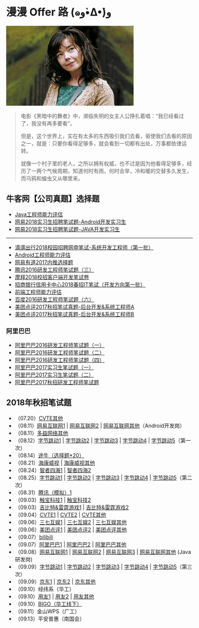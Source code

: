 # 漫漫 Offer 路 (๑و•̀Δ•́)و

![](emoji.jpg)

> 电影《黑暗中的舞者》中，濒临失明的女主人公挣扎着唱：“我已经看过了，我没有再多要看”。
> 
> 但是，这个世界上，实在有太多的东西吸引我们去看，驱使我们去看的原因之一，就是：只要你看得足够多，就会看到一切都有出处，万事都依律运转。
> 
> 就像一个村子里的老人，之所以拥有权威，也不过是因为他看得足够多，经历了一两个气候周期，知道何时有雨，何时会旱，冷和暖的交替多久发生，而乌鸦和蝗虫又从哪里来。

## 牛客网【公司真题】选择题

- [Java工程师能力评估](https://github.com/gdut-yy/GitReadingNotes/blob/master/offer/nowcoder/Java工程师能力评估/Java工程师能力评估.md)
- [网易2018实习生招聘笔试题-Android开发实习生](https://github.com/gdut-yy/GitReadingNotes/blob/master/offer/nowcoder/网易2018实习生招聘笔试题-Android开发实习生/网易2018实习生招聘笔试题-Android开发实习生.md)
- [网易2018实习生招聘笔试题-JAVA开发实习生](https://github.com/gdut-yy/GitReadingNotes/blob/master/offer/nowcoder/网易2018实习生招聘笔试题-JAVA开发实习生/网易2018实习生招聘笔试题-JAVA开发实习生.md)

----

- [滴滴出行2018校园招聘网申笔试-系统开发工程师（第一批）](https://github.com/gdut-yy/GitReadingNotes/blob/master/offer/nowcoder/滴滴出行2018校园招聘网申笔试-系统开发工程师（第一批）/滴滴出行2018校园招聘网申笔试-系统开发工程师（第一批）.md)
- [Android工程师能力评估](https://github.com/gdut-yy/GitReadingNotes/blob/master/offer/nowcoder/Android工程师能力评估/Android工程师能力评估.md)
- [网易有道2017内推选择题](https://github.com/gdut-yy/GitReadingNotes/blob/master/offer/nowcoder/网易有道2017内推选择题/网易有道2017内推选择题.md)
- [腾讯2016研发工程师笔试题（三）](https://github.com/gdut-yy/GitReadingNotes/blob/master/offer/nowcoder/腾讯2016研发工程师笔试题（三）/腾讯2016研发工程师笔试题（三）.md)
- [摩拜2018校招客户端开发笔试卷](https://github.com/gdut-yy/GitReadingNotes/blob/master/offer/nowcoder/摩拜2018校招客户端开发笔试卷/摩拜2018校招客户端开发笔试卷.md)
- [招商银行信用卡中心2018春招IT笔试（开发方向第一批）](https://github.com/gdut-yy/GitReadingNotes/blob/master/offer/nowcoder/招商银行信用卡中心2018春招IT笔试（开发方向第一批）/招商银行信用卡中心2018春招IT笔试（开发方向第一批）.md)
- [前端工程师能力评估](https://github.com/gdut-yy/GitReadingNotes/blob/master/offer/nowcoder/前端工程师能力评估/前端工程师能力评估.md)
- [百度2016研发工程师笔试题（六）](https://github.com/gdut-yy/GitReadingNotes/blob/master/offer/nowcoder/百度2016研发工程师笔试题（六）/百度2016研发工程师笔试题（六）.md)
- [美团点评2017秋招笔试真题-后台开发&系统工程师A](https://github.com/gdut-yy/GitReadingNotes/blob/master/offer/nowcoder/美团点评2017秋招笔试真题-后台开发&系统工程师A/美团点评2017秋招笔试真题-后台开发&系统工程师A.md)
- [美团点评2017秋招笔试真题-后台开发&系统工程师B](https://github.com/gdut-yy/GitReadingNotes/blob/master/offer/nowcoder/美团点评2017秋招笔试真题-后台开发&系统工程师B/美团点评2017秋招笔试真题-后台开发&系统工程师B.md)


### 阿里巴巴
- [阿里巴巴2016研发工程师笔试题（一）](https://github.com/gdut-yy/GitReadingNotes/blob/master/offer/nowcoder/阿里巴巴2016研发工程师笔试题（一）/阿里巴巴2016研发工程师笔试题（一）.md)
- [阿里巴巴2016研发工程师笔试题（二）](https://github.com/gdut-yy/GitReadingNotes/blob/master/offer/nowcoder/阿里巴巴2016研发工程师笔试题（二）/阿里巴巴2016研发工程师笔试题（二）.md)
- [阿里巴巴2016研发工程师笔试题（四）](https://github.com/gdut-yy/GitReadingNotes/blob/master/offer/nowcoder/阿里巴巴2016研发工程师笔试题（四）/阿里巴巴2016研发工程师笔试题（四）.md)
- [阿里巴巴2017实习生笔试题（一）](https://github.com/gdut-yy/GitReadingNotes/blob/master/offer/nowcoder/阿里巴巴2017实习生笔试题（一）/阿里巴巴2017实习生笔试题（一）.md)
- [阿里巴巴2017实习生笔试题（二）](https://github.com/gdut-yy/GitReadingNotes/blob/master/offer/nowcoder/阿里巴巴2017实习生笔试题（二）/阿里巴巴2017实习生笔试题（二）.md)
- [阿里巴巴2017秋招研发工程师笔试题](https://github.com/gdut-yy/GitReadingNotes/blob/master/offer/nowcoder/阿里巴巴2017秋招研发工程师笔试题/阿里巴巴2017秋招研发工程师笔试题.md)


## 2018年秋招笔试题

- （07.20）[CVTE其他](2018Autumn/0720_0.md)
- （08.11）[网易互联网1](2018Autumn/0811网易互联网/1.md) | [网易互联网2](2018Autumn/0811网易互联网/2.md) | [网易互联网其他](2018Autumn/0811网易互联网/0.md)（Android开发岗）
- （08.11）[多益网络其他](2018Autumn/0811.md)
- （08.12）[字节跳动1](2018Autumn/0812字节跳动/1.md) | [字节跳动2](2018Autumn/0812字节跳动/2.md) | [字节跳动3](2018Autumn/0812字节跳动/3.md) | [字节跳动4](2018Autumn/0812字节跳动/4.md) | [字节跳动5](2018Autumn/0812字节跳动/5.md)（第一次）
- （08.14）[途牛（选择题\*20）](2018Autumn/0814.md)
- （08.21）[海康威视](2018Autumn/0821.md) | [海康威视其他](2018Autumn/0821_0.md)
- （08.24）[智者四海1](2018Autumn/0824_1.md) | [智者四海2](2018Autumn/0824_2.md)
- （08.25）[字节跳动1](2018Autumn/0825字节跳动/1.md) | [字节跳动2](2018Autumn/0825字节跳动/2.md) | [字节跳动3](2018Autumn/0825字节跳动/3.md) | [字节跳动4](2018Autumn/0825字节跳动/4.md) | [字节跳动5](2018Autumn/0825字节跳动/5.md)（第二次）
- （08.31）[腾讯（模拟）1](2018Autumn/0831腾讯（模拟考）/1.md)
- （09.03）[触宝科技1](2018Autumn/0903触宝/1.md) | [触宝科技2](2018Autumn/0903触宝/2.md)
- （09.03）[吉比特&雷霆游戏1](2018Autumn/0903吉比特/1.md) | [吉比特&雷霆游戏2](2018Autumn/0903吉比特/2.md)
- （09.04）[CVTE1](2018Autumn/0904CVTE/1.md) | [CVTE2](2018Autumn/0904CVTE/2.md) | [CVTE其他](2018Autumn/0904CVTE/0.md)
- （09.06）[三七互娱1](2018Autumn/0906三七互娱/1.md) | [三七互娱2](2018Autumn/0906三七互娱/2.md) | [三七互娱其他](2018Autumn/0906三七互娱/0.md)
- （09.06）[美团点评1](2018Autumn/0906美团点评/1.md) | [美团点评2](2018Autumn/0906美团点评/2.md) | [美团点评其他](2018Autumn/0906美团点评/0.md)
- （09.07）[bilibili](2018Autumn/0907bilibili/0.md)
- （09.07）[阿里巴巴1](2018Autumn/0907阿里巴巴/1.md) | [阿里巴巴2](2018Autumn/0907阿里巴巴/2.md) | [阿里巴巴其他](2018Autumn/0907阿里巴巴/0.md)
- （09.08）[网易互联网1](2018Autumn/0908网易互联网/1.md) | [网易互联网2](2018Autumn/0908网易互联网/2.md) | [网易互联网3](2018Autumn/0908网易互联网/3.md) | [网易互联网其他](2018Autumn/0908网易互联网/0.md) (Java研发岗)
- （09.09）[字节跳动1](2018Autumn/0909字节跳动/1.md) | [字节跳动2](2018Autumn/0909字节跳动/2.md) | [字节跳动3](2018Autumn/0909字节跳动/3.md) | [字节跳动4](2018Autumn/0909字节跳动/4.md) | [字节跳动5](2018Autumn/0909字节跳动/5.md)（第三次）
- （09.09）[京东1](2018Autumn/0909京东/1.md) | [京东2](2018Autumn/0909京东/2.md) | [京东其他](2018Autumn/0909京东/0.md)
- （09.10）经纬系（华工）
- （09.10）[用友1](2018Autumn/0910用友/1.md) | [用友2](2018Autumn/0910用友/2.md) | [用友其他](2018Autumn/0910用友/0.md)
- （09.10）[BIGO（华工线下）](2018Autumn/0910BIGO/0.md)
- （09.11）金山WPS（广工）
- （09.13）平安普惠（南国会）


